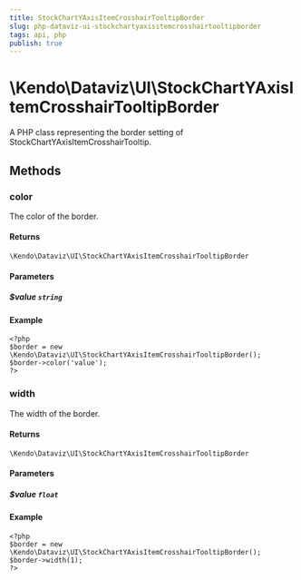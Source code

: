 ```yaml
---
title: StockChartYAxisItemCrosshairTooltipBorder
slug: php-dataviz-ui-stockchartyaxisitemcrosshairtooltipborder
tags: api, php
publish: true
---
```


# \Kendo\Dataviz\UI\StockChartYAxisItemCrosshairTooltipBorder

A PHP class representing the border setting of StockChartYAxisItemCrosshairTooltip.


## Methods

### color
The color of the border.

#### Returns
`\Kendo\Dataviz\UI\StockChartYAxisItemCrosshairTooltipBorder`

#### Parameters

##### $value `string`



#### Example 
    <?php
    $border = new \Kendo\Dataviz\UI\StockChartYAxisItemCrosshairTooltipBorder();
    $border->color('value');
    ?>

### width
The width of the border.

#### Returns
`\Kendo\Dataviz\UI\StockChartYAxisItemCrosshairTooltipBorder`

#### Parameters

##### $value `float`



#### Example 
    <?php
    $border = new \Kendo\Dataviz\UI\StockChartYAxisItemCrosshairTooltipBorder();
    $border->width(1);
    ?>

 
